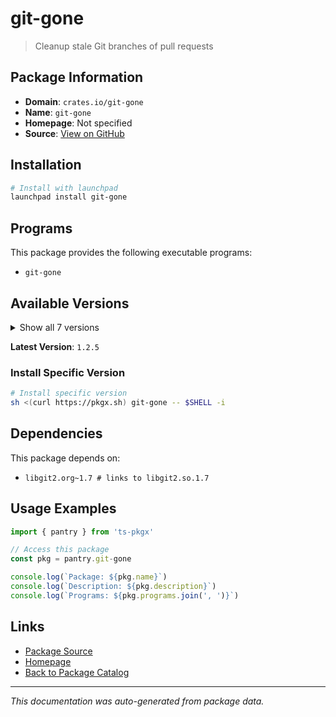 # git-gone

> Cleanup stale Git branches of pull requests

## Package Information

- **Domain**: `crates.io/git-gone`
- **Name**: `git-gone`
- **Homepage**: Not specified
- **Source**: [View on GitHub](https://github.com/pkgxdev/pantry/tree/main/projects/crates.io/git-gone/package.yml)

## Installation

```bash
# Install with launchpad
launchpad install git-gone
```

## Programs

This package provides the following executable programs:

- `git-gone`

## Available Versions

<details>
<summary>Show all 7 versions</summary>

- `1.2.5`, `1.2.4`, `1.2.2`, `1.2.0`, `1.1.1`
- `1.1.0`, `1.0.0`

</details>

**Latest Version**: `1.2.5`

### Install Specific Version

```bash
# Install specific version
sh <(curl https://pkgx.sh) git-gone -- $SHELL -i
```

## Dependencies

This package depends on:

- `libgit2.org~1.7 # links to libgit2.so.1.7`

## Usage Examples

```typescript
import { pantry } from 'ts-pkgx'

// Access this package
const pkg = pantry.git-gone

console.log(`Package: ${pkg.name}`)
console.log(`Description: ${pkg.description}`)
console.log(`Programs: ${pkg.programs.join(', ')}`)
```

## Links

- [Package Source](https://github.com/pkgxdev/pantry/tree/main/projects/crates.io/git-gone/package.yml)
- [Homepage](#)
- [Back to Package Catalog](../../package-catalog.md)

---

*This documentation was auto-generated from package data.*
